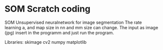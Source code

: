 # SOM Scratch coding
SOM Unsupervised neuralnetwork for image segmentation
The rate learning a, and map size in nn and mm size can change. The input as image (jpg) insert in the programm and just run the program.

Libraries:
skimage
cv2
numpy
matplotlib
